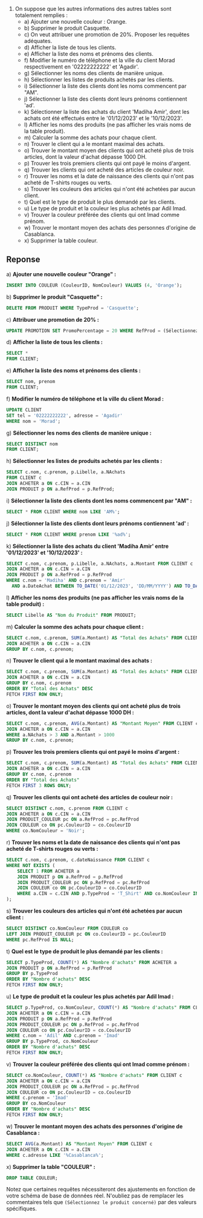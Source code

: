 1. On suppose que les autres informations des autres tables sont totalement remplies :
   - a) Ajouter une nouvelle couleur : Orange.
   - b) Supprimer le produit Casquette.
   - c) On veut attribuer une promotion de 20%. Proposer les requêtes adéquates.
   - d) Afficher la liste de tous les clients.
   - e) Afficher la liste des noms et prénoms des clients.
   - f) Modifier le numéro de téléphone et la ville du client Morad respectivement en '02222222222' et 'Agadir'.
   - g) Sélectionner les noms des clients de manière unique.
   - h) Sélectionner les listes de produits achetés par les clients.
   - i) Sélectionner la liste des clients dont les noms commencent par "AM".
   - j) Sélectionner la liste des clients dont leurs prénoms contiennent 'ad'.
   - k) Sélectionner la liste des achats du client 'Madiha Amir', dont les achats ont été effectués entre le '01/12/2023' et le '10/12/2023'.
   - l) Afficher les noms des produits (ne pas afficher les vrais noms de la table produit).
   - m) Calculer la somme des achats pour chaque client.
   - n) Trouver le client qui a le montant maximal des achats.
   - o) Trouver le montant moyen des clients qui ont acheté plus de trois articles, dont la valeur d'achat dépasse 1000 DH.
   - p) Trouver les trois premiers clients qui ont payé le moins d'argent.
   - q) Trouver les clients qui ont acheté des articles de couleur noir.
   - r) Trouver les noms et la date de naissance des clients qui n'ont pas acheté de T-shirts rouges ou verts.
   - s) Trouver les couleurs des articles qui n'ont été achetées par aucun client.
   - t) Quel est le type de produit le plus demandé par les clients.
   - u) Le type de produit et la couleur les plus achetés par Adil Imad.
   - v) Trouver la couleur préférée des clients qui ont Imad comme prénom.
   - w) Trouver le montant moyen des achats des personnes d'origine de Casablanca.
   - x) Supprimer la table couleur.


## Reponse


a) **Ajouter une nouvelle couleur "Orange" :**
```sql
INSERT INTO COULEUR (CouleurID, NomCouleur) VALUES (4, 'Orange');
```

b) **Supprimer le produit "Casquette" :**
```sql
DELETE FROM PRODUIT WHERE TypeProd = 'Casquette';
```

c) **Attribuer une promotion de 20% :**
```sql
UPDATE PROMOTION SET PromoPercentage = 20 WHERE RefProd = (Sélectionnez le produit concerné);
```

d) **Afficher la liste de tous les clients :**
```sql
SELECT * 
FROM CLIENT;
```

e) **Afficher la liste des noms et prénoms des clients :**
```sql
SELECT nom, prenom 
FROM CLIENT;
```

f) **Modifier le numéro de téléphone et la ville du client Morad :**
```sql
UPDATE CLIENT 
SET tel = '02222222222', adresse = 'Agadir' 
WHERE nom = 'Morad';
```

g) **Sélectionner les noms des clients de manière unique :**
```sql
SELECT DISTINCT nom 
FROM CLIENT;
```

h) **Sélectionner les listes de produits achetés par les clients :**
```sql
SELECT c.nom, c.prenom, p.Libelle, a.NAchats 
FROM CLIENT c
JOIN ACHETER a ON c.CIN = a.CIN
JOIN PRODUIT p ON a.RefProd = p.RefProd;
```

i) **Sélectionner la liste des clients dont les noms commencent par "AM" :**
```sql
SELECT * FROM CLIENT WHERE nom LIKE 'AM%';
```

j) **Sélectionner la liste des clients dont leurs prénoms contiennent 'ad' :**
```sql
SELECT * FROM CLIENT WHERE prenom LIKE '%ad%';
```

k) **Sélectionner la liste des achats du client 'Madiha Amir' entre '01/12/2023' et '10/12/2023' :**
```sql
SELECT c.nom, c.prenom, p.Libelle, a.NAchats, a.Montant FROM CLIENT c
JOIN ACHETER a ON c.CIN = a.CIN
JOIN PRODUIT p ON a.RefProd = p.RefProd
WHERE c.nom = 'Madiha' AND c.prenom = 'Amir'
  AND a.DateAchat BETWEEN TO_DATE('01/12/2023', 'DD/MM/YYYY') AND TO_DATE('10/12/2023', 'DD/MM/YYYY');
```

l) **Afficher les noms des produits (ne pas afficher les vrais noms de la table produit) :**
```sql
SELECT Libelle AS "Nom du Produit" FROM PRODUIT;
```

m) **Calculer la somme des achats pour chaque client :**
```sql
SELECT c.nom, c.prenom, SUM(a.Montant) AS "Total des Achats" FROM CLIENT c
JOIN ACHETER a ON c.CIN = a.CIN
GROUP BY c.nom, c.prenom;
```

n) **Trouver le client qui a le montant maximal des achats :**
```sql
SELECT c.nom, c.prenom, SUM(a.Montant) AS "Total des Achats" FROM CLIENT c
JOIN ACHETER a ON c.CIN = a.CIN
GROUP BY c.nom, c.prenom
ORDER BY "Total des Achats" DESC
FETCH FIRST ROW ONLY;
```

o) **Trouver le montant moyen des clients qui ont acheté plus de trois articles, dont la valeur d'achat dépasse 1000 DH :**
```sql
SELECT c.nom, c.prenom, AVG(a.Montant) AS "Montant Moyen" FROM CLIENT c
JOIN ACHETER a ON c.CIN = a.CIN
WHERE a.NAchats > 3 AND a.Montant > 1000
GROUP BY c.nom, c.prenom;
```

p) **Trouver les trois premiers clients qui ont payé le moins d'argent :**
```sql
SELECT c.nom, c.prenom, SUM(a.Montant) AS "Total des Achats" FROM CLIENT c
JOIN ACHETER a ON c.CIN = a.CIN
GROUP BY c.nom, c.prenom
ORDER BY "Total des Achats"
FETCH FIRST 3 ROWS ONLY;
```

q) **Trouver les clients qui ont acheté des articles de couleur noir :**
```sql
SELECT DISTINCT c.nom, c.prenom FROM CLIENT c
JOIN ACHETER a ON c.CIN = a.CIN
JOIN PRODUIT_COULEUR pc ON a.RefProd = pc.RefProd
JOIN COULEUR co ON pc.CouleurID = co.CouleurID
WHERE co.NomCouleur = 'Noir';
```

r) **Trouver les noms et la date de naissance des clients qui n'ont pas acheté de T-shirts rouges ou verts :**
```sql
SELECT c.nom, c.prenom, c.dateNaissance FROM CLIENT c
WHERE NOT EXISTS (
    SELECT 1 FROM ACHETER a
    JOIN PRODUIT p ON a.RefProd = p.RefProd
    JOIN PRODUIT_COULEUR pc ON p.RefProd = pc.RefProd
    JOIN COULEUR co ON pc.CouleurID = co.CouleurID
    WHERE a.CIN = c.CIN AND p.TypeProd = 'T_Shirt' AND co.NomCouleur IN ('Rouge', 'Vert')
);
```

s) **Trouver les couleurs des articles qui n'ont été achetées par aucun client :**
```sql
SELECT DISTINCT co.NomCouleur FROM COULEUR co
LEFT JOIN PRODUIT_COULEUR pc ON co.CouleurID = pc.CouleurID
WHERE pc.RefProd IS NULL;
```

t) **Quel est le type de produit le plus demandé par les clients :**
```sql
SELECT p.TypeProd, COUNT(*) AS "Nombre d'achats" FROM ACHETER a
JOIN PRODUIT p ON a.RefProd = p.RefProd
GROUP BY p.TypeProd
ORDER BY "Nombre d'achats" DESC
FETCH FIRST ROW ONLY;
```

u) **Le type de produit et la couleur les plus achetés par Adil Imad :**
```sql
SELECT p.TypeProd, co.NomCouleur, COUNT(*) AS "Nombre d'achats" FROM CLIENT c
JOIN ACHETER a ON c.CIN = a.CIN
JOIN PRODUIT p ON a.RefProd = p.RefProd
JOIN PRODUIT_COULEUR pc ON p.RefProd = pc.RefProd
JOIN COULEUR co ON pc.CouleurID = co.CouleurID
WHERE c.nom = 'Adil' AND c.prenom = 'Imad'
GROUP BY p.TypeProd, co.NomCouleur
ORDER BY "Nombre d'achats" DESC
FETCH FIRST ROW ONLY;
```

v) **Trouver la couleur préférée des clients qui ont Imad comme prénom :**
```sql
SELECT co.NomCouleur, COUNT(*) AS "Nombre d'achats" FROM CLIENT c
JOIN ACHETER a ON c.CIN = a.CIN
JOIN PRODUIT_COULEUR pc ON a.RefProd = pc.RefProd
JOIN COULEUR co ON pc.CouleurID = co.CouleurID
WHERE c.prenom = 'Imad'
GROUP BY co.NomCouleur
ORDER BY "Nombre d'achats" DESC
FETCH FIRST ROW ONLY;
```

w) **Trouver le montant moyen des achats des personnes d'origine de Casablanca :**
```sql
SELECT AVG(a.Montant) AS "Montant Moyen" FROM CLIENT c
JOIN ACHETER a ON c.CIN = a.CIN
WHERE c.adresse LIKE '%Casablanca%';
```

x) **Supprimer la table "COULEUR" :**
```sql
DROP TABLE COULEUR;
```

Notez que certaines requêtes nécessiteront des ajustements en fonction de votre schéma de base de données réel. N'oubliez pas de remplacer les commentaires tels que `(Sélectionnez le produit concerné)` par des valeurs spécifiques.